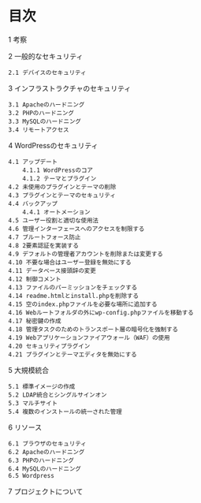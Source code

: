 # 目次

1 考察

2 一般的なセキュリティ

    2.1 デバイスのセキュリティ 

3 インフラストラクチャのセキュリティ

    3.1 Apacheのハードニング
    3.2 PHPのハードニング
    3.3 MySQLのハードニング
    3.4 リモートアクセス 

4 WordPressのセキュリティ

    4.1 アップデート
        4.1.1 WordPressのコア
        4.1.2 テーマとプラグイン 
    4.2 未使用のプラグインとテーマの削除
    4.3 プラグインとテーマのセキュリティ
    4.4 バックアップ
        4.4.1 オートメーション 
    4.5 ユーザー役割と適切な使用法
    4.6 管理インターフェースへのアクセスを制限する
    4.7 ブルートフォース防止
    4.8 2要素認証を実装する
    4.9 デフォルトの管理者アカウントを削除または変更する
    4.10 不要な場合はユーザー登録を無効にする
    4.11 データベース接頭辞の変更
    4.12 制御コメント
    4.13 ファイルのパーミッションをチェックする
    4.14 readme.htmlとinstall.phpを削除する
    4.15 空のindex.phpファイルを必要な場所に追加する
    4.16 Webルートフォルダの外にwp-config.phpファイルを移動する
    4.17 秘密鍵の作成
    4.18 管理タスクのためのトランスポート層の暗号化を強制する
    4.19 Webアプリケーションファイアウォール（WAF）の使用
    4.20 セキュリティプラグイン
    4.21 プラグインとテーマエディタを無効にする 

5 大規模統合

    5.1 標準イメージの作成
    5.2 LDAP統合とシングルサインオン
    5.3 マルチサイト
    5.4 複数のインストールの統一された管理 

6 リソース

    6.1 ブラウザのセキュリティ
    6.2 Apacheのハードニング
    6.3 PHPのハードニング
    6.4 MySQLのハードニング
    6.5 Wordpress 

7 プロジェクトについて 
